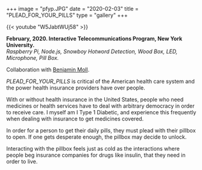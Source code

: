 +++
image = "pfyp.JPG"
date = "2020-02-03"
title = "PLEAD_FOR_YOUR_PILLS"
type = "gallery"
+++

{{< youtube "W5JabtWUj58" >}}
<br>

__February, 2020. Interactive Telecommunications Program, New York University.__  
*Raspberry Pi, Node.js, Snowboy Hotword Detection, Wood Box, LED, Microphone, Pill Box.* 

Collaboration with [Benjamin Moll](https://wp.nyu.edu/benjaminmoll/plead-for-pills-with-noah-kernis/).

*PLEAD_FOR_YOUR_PILLS* is critical of the American health care system and the power health insurance providers have over people. 

With or without health insurance in the United States, people who need medicines or health services have to deal with arbitrary democracy in order to receive care. I myself am I Type 1 Diabetic, and experience this frequently when dealing with insurance to get medicines covered. 

In order for a person to get their daily pills, they must plead with their pillbox to open. If one gets desperate enough, the pillbox may decide to unlock.

Interacting with the pillbox feels just as cold as the interactions where people beg insurance companies for drugs like insulin, that they need in order to live.
